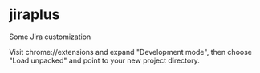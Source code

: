 # jiraplus
Some Jira customization

Visit chrome://extensions and expand "Development mode", then choose "Load unpacked" and point to your new project directory.
